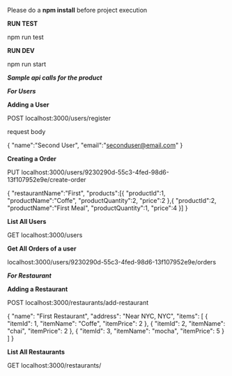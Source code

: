 Please do a **npm install** before project execution

**RUN TEST**

npm run test

**RUN DEV**

npm run start


***Sample api calls for the product***

***For Users***

**Adding a User**

POST localhost:3000/users/register

request body

{
    "name":"Second User",
    "email":"seconduser@email.com"
}

**Creating a Order**

PUT localhost:3000/users/9230290d-55c3-4fed-98d6-13f107952e9e/create-order

{
    "restaurantName":"First",
    "products":[{
        "productId":1,
        "productName":"Coffe",
        "productQuantity":2,
        "price":2
    },{
        "productId":2,
        "productName":"First Meal",
        "productQuantity":1,
        "price":4
    }]
}

**List All Users**

GET localhost:3000/users

**Get All Orders of a user**

localhost:3000/users/9230290d-55c3-4fed-98d6-13f107952e9e/orders

***For Restaurant***

**Adding a Restaurant**

POST localhost:3000/restaurants/add-restaurant

{
    "name": "First Restaurant",
    "address": "Near NYC, NYC",
    "items": [
        {
            "itemId": 1,
            "itemName": "Coffe",
            "itemPrice": 2
        },
        {
            "itemId": 2,
            "itemName": "chai",
            "itemPrice": 2
        },
        {
            "itemId": 3,
            "itemName": "mocha",
            "itemPrice": 5
        }
    ]
}

**List All Restaurants**

GET localhost:3000/restaurants/

